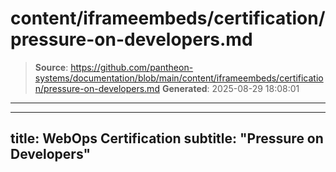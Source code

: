 # content/iframeembeds/certification/pressure-on-developers.md

> **Source**: https://github.com/pantheon-systems/documentation/blob/main/content/iframeembeds/certification/pressure-on-developers.md
> **Generated**: 2025-08-29 18:08:01

---

---
title: WebOps Certification
subtitle: "Pressure on Developers"
---

<Partial file="certification-guide/pressure-on-developers.md" />
